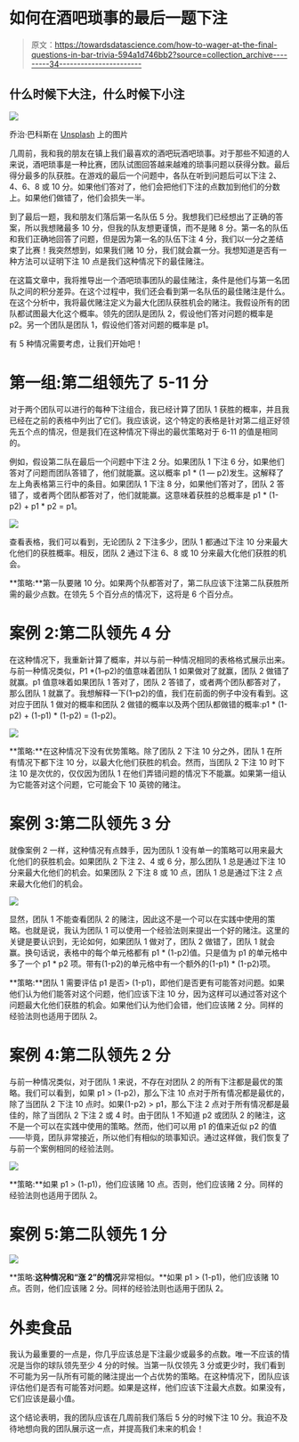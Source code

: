 # 如何在酒吧琐事的最后一题下注

> 原文：<https://towardsdatascience.com/how-to-wager-at-the-final-questions-in-bar-trivia-594a1d746bb2?source=collection_archive---------34----------------------->

## 什么时候下大注，什么时候下小注

![](img/f42377d5522be01676023f18ddc36f41.png)

乔治·巴科斯在 [Unsplash](https://unsplash.com/photos/83HwuZirc-c) 上的图片

几周前，我和我的朋友在镇上我们最喜欢的酒吧玩酒吧琐事。对于那些不知道的人来说，酒吧琐事是一种比赛，团队试图回答越来越难的琐事问题以获得分数。最后得分最多的队获胜。在游戏的最后一个问题中，各队在听到问题后可以下注 2、4、6、8 或 10 分。如果他们答对了，他们会把他们下注的点数加到他们的分数上。如果他们做错了，他们会损失一半。

到了最后一题，我和朋友们落后第一名队伍 5 分。我想我们已经想出了正确的答案，所以我想赌最多 10 分，但我的队友想更谨慎，而不是赌 8 分。第一名的队伍和我们正确地回答了问题，但是因为第一名的队伍下注 4 分，我们以一分之差结束了比赛！我突然想到，如果我们赌 10 分，我们就会赢一分。我想知道是否有一种方法可以证明下注 10 点是我们这种情况下的最佳赌注。

在这篇文章中，我将推导出一个酒吧琐事团队的最佳赌注，条件是他们与第一名团队之间的积分差异。在这个过程中，我们还会看到第一名队伍的最佳赌注是什么。在这个分析中，我将最优赌注定义为最大化团队获胜机会的赌注。我假设所有的团队都试图最大化这个概率。领先的团队是团队 2，假设他们答对问题的概率是 p2。另一个团队是团队 1，假设他们答对问题的概率是 p1。

有 5 种情况需要考虑，让我们开始吧！

# 第一组:第二组领先了 5-11 分

对于两个团队可以进行的每种下注组合，我已经计算了团队 1 获胜的概率，并且我已经在之前的表格中列出了它们。我应该说，这个特定的表格是针对第二组正好领先五个点的情况，但是我们在这种情况下得出的最优策略对于 6-11 的值是相同的。

例如，假设第二队在最后一个问题中下注 2 分。如果团队 1 下注 6 分，如果他们答对了问题而团队答错了，他们就能赢。这以概率 p1 * (1 — p2)发生。这解释了左上角表格第三行中的条目。如果团队 1 下注 8 分，如果他们答对了，团队 2 答错了，或者两个团队都答对了，他们就能赢。这意味着获胜的总概率是 p1 * (1-p2) + p1 * p2 = p1。

![](img/a1e039b7a25082e9e323e5f2157ad3a1.png)

查看表格，我们可以看到，无论团队 2 下注多少，团队 1 都通过下注 10 分来最大化他们的获胜概率。相反，团队 2 通过下注 6、8 或 10 分来最大化他们获胜的机会。

**策略:**第一队要赌 10 分。如果两个队都答对了，第二队应该下注第二队获胜所需的最少点数。在领先 5 个百分点的情况下，这将是 6 个百分点。

# 案例 2:第二队领先 4 分

在这种情况下，我重新计算了概率，并以与前一种情况相同的表格格式展示出来。与前一种情况类似，P1 *(1–p2)的值意味着团队 1 如果做对了就赢，团队 2 做错了就赢。p1 值意味着如果团队 1 答对了，团队 2 答错了，或者两个团队都答对了，那么团队 1 就赢了。我想解释一下(1–p2)的值，我们在前面的例子中没有看到。这对应于团队 1 做对的概率和团队 2 做错的概率以及两个团队都做错的概率:p1 * (1-p2) + (1-p1) * (1-p2) = (1-p2)。

![](img/ca40e78f4ed400c3db4a84b962cd21eb.png)

**策略:**在这种情况下没有优势策略。除了团队 2 下注 10 分之外，团队 1 在所有情况下都下注 10 分，以最大化他们获胜的机会。然而，当团队 2 下注 10 时下注 10 是次优的，仅仅因为团队 1 在他们弄错问题的情况下不能赢。如果第一组认为它能答对这个问题，它可能会下 10 英镑的赌注。

# **案例 3:第二队领先 3 分**

就像案例 2 一样，这种情况有点棘手，因为团队 1 没有单一的策略可以用来最大化他们的获胜机会。如果团队 2 下注 2、4 或 6 分，那么团队 1 总是通过下注 10 分来最大化他们的机会。如果团队 2 下注 8 或 10 点，团队 1 总是通过下注 2 点来最大化他们的机会。

![](img/38fcd200c5180da3463d6fa9c23a6aaf.png)

显然，团队 1 不能查看团队 2 的赌注，因此这不是一个可以在实践中使用的策略。也就是说，我认为团队 1 可以使用一个经验法则来提出一个好的赌注。这里的关键是要认识到，无论如何，如果团队 1 做对了，团队 2 做错了，团队 1 就会赢。换句话说，表格中的每个单元格都有 p1 * (1-p2)值。只是值为 p1 的单元格中多了一个 p1 * p2 项。带有(1-p2)的单元格中有一个额外的(1-p1) * (1-p2)项。

**策略:**团队 1 需要评估 p1 是否> (1-p1)，即他们是否更有可能答对问题。如果他们认为他们能答对这个问题，他们应该下注 10 分，因为这样可以通过答对这个问题最大化他们获胜的机会。如果他们认为他们会错，他们应该赌 2 分。同样的经验法则也适用于团队 2。

# **案例 4:第二队领先 2 分**

与前一种情况类似，对于团队 1 来说，不存在对团队 2 的所有下注都是最优的策略。我们可以看到，如果 p1 > (1-p2)，那么下注 10 点对于所有情况都是最优的，除了当团队 2 下注 10 点时。如果(1-p2) > p1，那么下注 2 点对于所有情况都是最佳的，除了当团队 2 下注 2 或 4 时。由于团队 1 不知道 p2 或团队 2 的赌注，这不是一个可以在实践中使用的策略。然而，他们可以用 p1 的值来近似 p2 的值——毕竟，团队非常接近，所以他们有相似的琐事知识。通过这样做，我们恢复了与前一个案例相同的经验法则。

![](img/d2ede04e6bccbb2477e39f9fb48c93e7.png)

**策略:**如果 p1 > (1-p1)，他们应该赌 10 点。否则，他们应该赌 2 分。同样的经验法则也适用于团队 2。

# **案例 5:第二队领先 1 分**

![](img/8b69b73df78b6e9ea6fe685cf4b18ff4.png)

**策略:**这种情况和“涨 2”的情况**非常相似。**如果 p1 > (1-p1)，他们应该赌 10 点。否则，他们应该赌 2 分。同样的经验法则也适用于团队 2。

# 外卖食品

我认为最重要的一点是，你几乎应该总是下注最少或最多的点数。唯一不应该的情况是当你的球队领先至少 4 分的时候。当第一队仅领先 3 分或更少时，我们看到不可能为另一队所有可能的赌注提出一个占优势的策略。在这种情况下，团队应该评估他们是否有可能答对问题。如果是这样，他们应该下注最大点数。如果没有，它们应该是最小值。

这个结论表明，我的团队应该在几周前我们落后 5 分的时候下注 10 分。我迫不及待地想向我的团队展示这一点，并提高我们未来的机会！